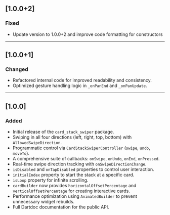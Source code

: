 
## [1.0.0+2]

### Fixed
- Update version to 1.0.0+2 and improve code formatting for constructors

---

## [1.0.0+1]

### Changed
- Refactored internal code for improved readability and consistency.
- Optimized gesture handling logic in `_onPanEnd` and `_onPanUpdate`.

---

## [1.0.0]

### Added
- Initial release of the `card_stack_swiper` package.
- Swiping in all four directions (left, right, top, bottom) with `AllowedSwipeDirection`.
- Programmatic control via `CardStackSwiperController` (`swipe`, `undo`, `moveTo`).
- A comprehensive suite of callbacks: `onSwipe`, `onUndo`, `onEnd`, `onPressed`.
- Real-time swipe direction tracking with `onSwipeDirectionChange`.
- `isDisabled` and `onTapDisabled` properties to control user interaction.
- `initialIndex` property to start the stack at a specific card.
- `isLoop` property for infinite scrolling.
- `cardBuilder` now provides `horizontalOffsetPercentage` and `verticalOffsetPercentage` for creating interactive cards.
- Performance optimization using `AnimatedBuilder` to prevent unnecessary widget rebuilds.
- Full Dartdoc documentation for the public API.
